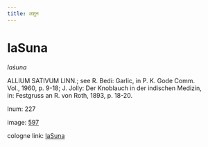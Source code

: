 ```yaml
---
title: लशुन
---
```


# laSuna

<i>laśuna</i>  <div n="P" /><bot>ALLIUM SATIVUM LINN.</bot>; see <bot>R.</bot> Bedi: Garlic, in <bot>P. K.</bot> Gode Comm. <div n="lb" />Vol., 1960, p. 9-18; <bot>J.</bot> Jolly: Der Knoblauch in der indischen Medizin, <div n="lb" />in: Festgruss an <bot>R.</bot> von Roth, 1893, p. 18-20.

lnum: 227

image: [597](https://www.sanskrit-lexicon.uni-koeln.de/scans/csl-apidev/servepdf.php?dict=snp&page=597)

cologne link: [laSuna](https://sanskrit-lexicon.uni-koeln.de/scans/csl-apidev/getword.php?dict=snp&key=laSuna)

